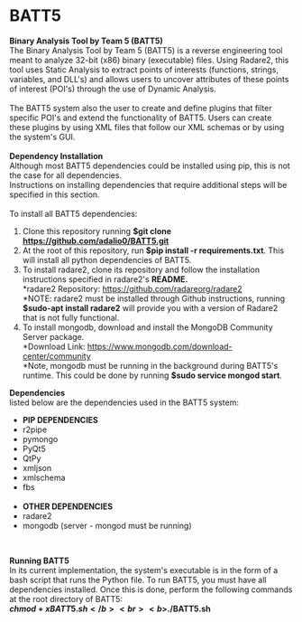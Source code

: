 # BATT5
<b>Binary Analysis Tool by Team 5 (BATT5)<br></b>
The Binary Analysis Tool by Team 5 (BATT5) is a reverse engineering tool meant to analyze 32-bit (x86) binary
(executable) files. Using Radare2, this tool uses Static Analysis to extract points of interests (functions, strings,
variables, and DLL's) and allows users to uncover attributes of these points of interest (POI's) through the use of
Dynamic Analysis.<br>
<br>
The BATT5 system also the user to create and define plugins that filter specific POI's and extend the functionality of
BATT5. Users can create these plugins by using XML files that follow our XML schemas or by using the system's GUI.<br>
<br>
<b>Dependency Installation</b><br>
Although most BATT5 dependencies could be installed using pip, this is not the case for all dependencies.<br>
Instructions on installing dependencies that require additional steps will be specified in this section. <br><br>
To install all BATT5 dependencies:<br>
1) Clone this repository running <b>$git clone https://github.com/adalio0/BATT5.git </b><br>
2) At the root of this repository, run <b>$pip install -r requirements.txt</b>. This will install all python dependencies of BATT5.<br>
3) To install radare2, clone its repository and follow the installation instructions specified in radare2's <b>README.</b><br>
*radare2 Repository: https://github.com/radareorg/radare2 <br>
*NOTE: radare2 must be installed through Github instructions, running <b>$sudo-apt install radare2</b> will provide you with a version of Radare2 that is not fully functional.<br>
4) To install mongodb, download and install the MongoDB Community Server package.<br>
*Download Link: https://www.mongodb.com/download-center/community <br>
*Note, mongodb must be running in the background during BATT5's runtime. This could be done by running <b>$sudo service mongod start</b>.<br>

<b>Dependencies</b><br>
listed below are the dependencies used in the BATT5 system: <br>
- <b>PIP DEPENDENCIES</b><br>
- r2pipe <br>
- pymongo <br>
- PyQt5 <br>
- QtPy <br>
- xmljson <br>
- xmlschema <br>
- fbs <br><br>
- <b>OTHER DEPENDENCIES</b><br>
- radare2 <br>
- mongodb (server - mongod must be running) <br>
<br>

<b>Running BATT5</b><br>
In its current implementation, the system's executable is in the form of a bash script that runs the Python file. To run BATT5, you must have all dependencies installed. Once this is done, perform the following commands at the root directory of BATT5:<br>
<b>$chmod +x BATT5.sh</b><br>
<b>$./BATT5.sh</b>
